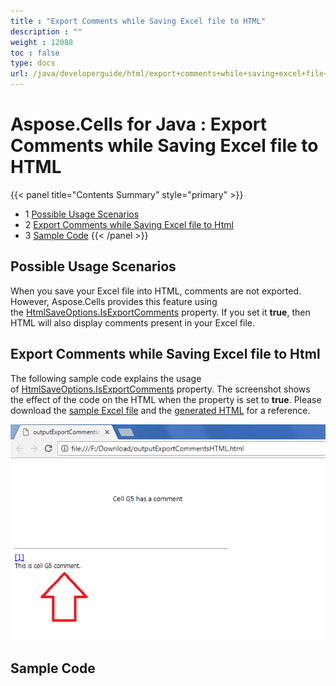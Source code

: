```yaml
---
title : "Export Comments while Saving Excel file to HTML" 
description : "" 
weight : 12088 
toc : false
type: docs
url: /java/developerguide/html/export+comments+while+saving+excel+file+to+html/
---
```


# Aspose.Cells for Java : Export Comments while Saving Excel file to HTML


{{< panel title="Contents Summary" style="primary" >}}
*   1 [Possible Usage Scenarios](#possible-usage-scenarios)
*   2 [Export Comments while Saving Excel file to Html](#export-comments-while-saving-excel-file-to-html)
*   3 [Sample Code](#sample-code)
{{< /panel >}}
 

## Possible Usage Scenarios

When you save your Excel file into HTML, comments are not exported. However, Aspose.Cells provides this feature using the [HtmlSaveOptions.IsExportComments](https://apireference.aspose.com/javascript/cells/aspose.cells/htmlsaveoptions#IsExportComments) property. If you set it **true**, then HTML will also display comments present in your Excel file.

## Export Comments while Saving Excel file to Html

The following sample code explains the usage of [HtmlSaveOptions.IsExportComments](https://apireference.aspose.com/javascript/cells/aspose.cells/htmlsaveoptions#IsExportComments) property. The screenshot shows the effect of the code on the HTML when the property is set to **true**. Please download the [sample Excel file](https://docs2.aspose.com/cells/java/attachments/50266320/50528270.xlsx) and the [generated HTML](https://docs2.aspose.com/cells/java/attachments/50266320/50528269.html) for a reference.

![image](50528268.png)

## Sample Code

